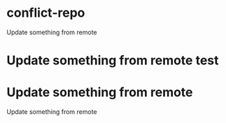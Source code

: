 # conflict-repo
Update something from remote
# Update something from remote test
# Update something from remote
Update something from remote
